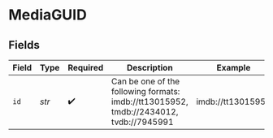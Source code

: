 # MediaGUID


## Fields

| Field                                                                                   | Type                                                                                    | Required                                                                                | Description                                                                             | Example                                                                                 |
| --------------------------------------------------------------------------------------- | --------------------------------------------------------------------------------------- | --------------------------------------------------------------------------------------- | --------------------------------------------------------------------------------------- | --------------------------------------------------------------------------------------- |
| `id`                                                                                    | *str*                                                                                   | :heavy_check_mark:                                                                      | Can be one of the following formats:<br/>imdb://tt13015952, tmdb://2434012, tvdb://7945991<br/> | imdb://tt13015952                                                                       |